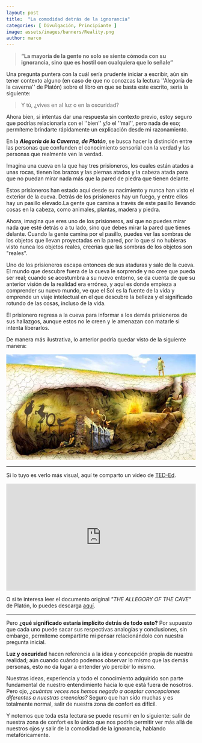 ```yaml
---
layout: post
title:  "La comodidad detrás de la ignorancia"
categories: [ Divulgación, Principiante ]
image: assets/images/banners/Reality.png
author: marco
---
```


> **“La mayoría de la gente no solo se siente cómoda con su ignorancia, sino que es hostil con cualquiera que lo señale”**

Una pregunta puntera con la cuál sería prudente iniciar a escribir, aún sin tener contexto alguno (en caso de que no conozcas la lectura ''Alegoría de la caverna'' de Platón) sobre el libro en que se basta este escrito, sería la siguiente:

> Y tú, ¿vives en al luz o en la oscuridad?

Ahora bien, si intentas dar una respuesta sin contexto previo, estoy seguro que podrías relacionarla con el ''bien'' y/o el ''mal'', pero nada de eso; permíteme brindarte rápidamente un explicación desde mi razonamiento.

En la ***Alegoría de la Caverna, de Platón***, se busca hacer la distinción  entre las personas que confunden el conocimiento sensorial con la verdad y las personas que realmente ven la verdad.

Imagina una cueva en la que hay tres prisioneros, los cuales están atados a unas rocas, tienen los brazos y las piernas atados y la cabeza atada para que no puedan mirar nada más que la pared de piedra que tienen delante.

Estos prisioneros han estado aquí desde su nacimiento y nunca han visto el exterior de la cueva. Detrás de los prisioneros hay un fuego, y entre ellos hay un pasillo elevado.La gente que camina a través de este pasillo llevando cosas en la cabeza, como animales, plantas, madera y piedra.

Ahora, imagina que eres uno de los prisioneros, así que no puedes mirar nada que esté detrás o a tu lado, sino que debes mirar la pared que tienes delante. Cuando la gente camina por el pasillo, puedes ver las sombras de los objetos que llevan proyectadas en la pared, por lo que si no hubieras visto nunca los objetos reales, creerías que las sombras de los objetos son "reales".

Uno de los prisioneros escapa entonces de sus ataduras y sale de la cueva. El mundo que descubre fuera de la cueva le sorprende y no cree que pueda ser real; cuando se acostumbra a su nuevo entorno, se da cuenta de que su anterior visión de la realidad era errónea, y aquí es donde empieza a comprender su nuevo mundo, ve que el Sol es la fuente de la vida y emprende un viaje intelectual en el que descubre la belleza y el significado rotundo de las cosas, incluso de la vida.

El prisionero regresa a la cueva para informar a los demás prisioneros de sus hallazgos, aunque estos no le creen y le amenazan con matarle si intenta liberarlos.

De manera más ilustrativa, lo anterior podría quedar visto de la siguiente manera:

![Alegoría de la caverna - Diagrama](/assets/images/posts/Cave.jpg)

---

Si lo tuyo es verlo más visual, aquí te comparto un video de [TED-Ed](https://www.youtube.com/teded).

<style>.embed-container { position: relative; padding-bottom: 56.25%; height: 0; overflow: hidden; max-width: 100%; } .embed-container iframe, .embed-container object, .embed-container embed { position: absolute; top: 0; left: 0; width: 100%; height: 100%; }</style><div class='embed-container'><iframe src='https://www.youtube.com/embed/1RWOpQXTltA' frameborder='0' allowfullscreen></iframe></div>

O si te interesa leer el documento original *"THE ALLEGORY OF THE CAVE"* de Platón, lo puedes descarga [aquí](/assets/docs/cave.pdf).

---

Pero **¿qué significado estaría implícito detrás de todo esto?** Por supuesto que cada uno puede sacar sus respectivas analogías y conclusiones, sin embargo, permíteme compartirte mi pensar relacionándolo con nuestra pregunta inicial.

**Luz y oscuridad** hacen referencia a la idea y concepción propia de nuestra realidad; aún cuando cuándo podemos observar lo mismo que las demás personas, esto no da lugar a entender y/o percibir lo mismo.

Nuestras ideas, experiencia y todo el conocimiento adquirido son parte fundamental de nuestro entendimiento hacia lo que está fuera de nosotros. Pero ojo, *¿cuántas veces nos hemos negado a aceptar concepciones diferentes a nuestras creencias?* Seguro que han sido muchas y es totalmente normal, salir de nuestra zona de confort es difícil.

Y notemos que toda esta lectura se puede resumir en lo siguiente: salir de nuestra zona de confort es lo único que nos podría permitir ver más allá de nuestros ojos y salir de la comodidad de la ignorancia, hablando metafóricamente.